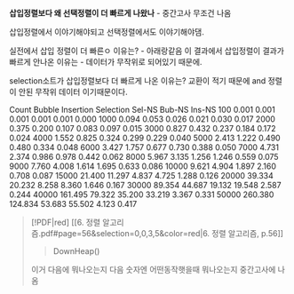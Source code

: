 **삽입정렬보다 왜 선택정렬이 더 빠르게 나왔나** - 중간고사 무조건 나옴

삽입정렬에서 이야기해야되고 선택정렬에서도 이야기해야댐.

실전에서 삽입 정렬이 더 빠른ㅇ 이유는? - 아래랑같음
이 결과에서 삽입정렬이 결과가 빠르게 안나온 이유는 - 데이터가 무작위로 되어있기 때문에.

selection소트가 삽입정렬보다 더 빠르게 나온 이유는? 교환이 적기 때문에 and 정렬이 안된 무작위 데이터 이기때문이다.

Count  Bubble Insertion Selection  Sel-NS  Bub-NS  Ins-NS 
100     0.001     0.001     0.001   0.001   0.001   0.000 
1000    0.094     0.053     0.026   0.021   0.030   0.017 
2000    0.375     0.200     0.107   0.083   0.097   0.015 
3000    0.827     0.432     0.237   0.184   0.172   0.024 
4000    1.552     0.825     0.324   0.299   0.229   0.040 
5000    2.413     1.222     0.490   0.480   0.334   0.048 
6000    3.427     1.757     0.677   0.730   0.388   0.050 
7000    4.731     2.374     0.986   0.978   0.442   0.062 
8000    5.967     3.135     1.256   1.246   0.559   0.075 
9000    7.760     4.008     1.614   1.695   0.633   0.086 
10000   9.621     4.904     1.897   2.160   0.708   0.087 
15000  21.400    11.297     4.837   4.725   1.288   0.126 
20000  39.334    20.232     8.258   8.360   1.646   0.167 
30000  89.354    44.687    19.132  19.548   2.587   0.244 
40000 161.495    79.322    35.200  33.219   3.367   0.331 
50000 260.380   124.834    53.683  55.502   4.123   0.417 





> [!PDF|red] [[6. 정렬 알고리즘.pdf#page=56&selection=0,0,3,5&color=red|6. 정렬 알고리즘, p.56]]
> > DownHeap()
> 
> 이거 다음에 뭐나오는지 다음 숫자엔 어떤동작햇을때 뭐나오는지 중간고사에 나옴
